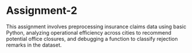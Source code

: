 # Assignment-2
This assignment involves preprocessing insurance claims data using basic Python, analyzing operational efficiency across cities to recommend potential office closures, and debugging a function to classify rejection remarks in the dataset.
